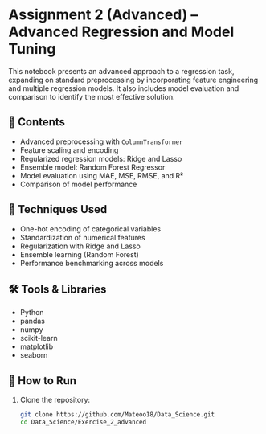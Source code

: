 # Assignment 2 (Advanced) – Advanced Regression and Model Tuning

This notebook presents an advanced approach to a regression task, expanding on standard preprocessing by incorporating feature engineering and multiple regression models. It also includes model evaluation and comparison to identify the most effective solution.

## 📌 Contents

- Advanced preprocessing with `ColumnTransformer`
- Feature scaling and encoding
- Regularized regression models: Ridge and Lasso
- Ensemble model: Random Forest Regressor
- Model evaluation using MAE, MSE, RMSE, and R²
- Comparison of model performance

## 🧠 Techniques Used

- One-hot encoding of categorical variables
- Standardization of numerical features
- Regularization with Ridge and Lasso
- Ensemble learning (Random Forest)
- Performance benchmarking across models

## 🛠️ Tools & Libraries

- Python
- pandas
- numpy
- scikit-learn
- matplotlib
- seaborn

## 🚀 How to Run

1. Clone the repository:
   ```bash
   git clone https://github.com/Mateoo18/Data_Science.git
   cd Data_Science/Exercise_2_advanced
